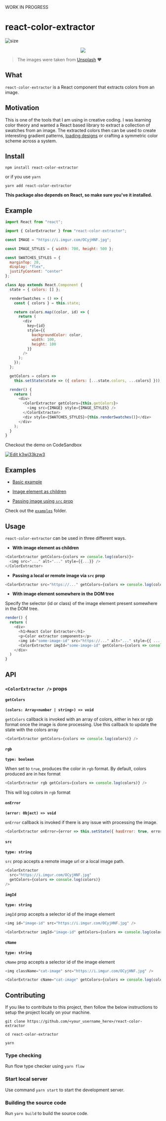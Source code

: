 WORK IN PROGRESS

# react-color-extractor

![size](https://img.shields.io/badge/size-2.7KB-green.svg)

<p align="center">
  <img src="./assets/color-extractor.gif" />
</p>

> The images were taken from [Unsplash](https://unsplash.com/) ❤️

## What

`react-color-extractor` is a React component that extracts colors from an image.

## Motivation

This is one of the tools that I am using in creative coding. I was learning color theory and wanted a React based library to extract a collection of swatches from an image. The extracted colors then can be used to create interesting gradient patterns, [loading designs](https://generative-design.surge.sh) or crafting a symmetric color scheme across a system.

## Install

```
npm install react-color-extractor
```

or if you use `yarn`

```
yarn add react-color-extractor
```

**This package also depends on React, so make sure you've it installed.**

## Example

```js
import React from "react";

import { ColorExtractor } from "react-color-extractor";

const IMAGE = "https://i.imgur.com/OCyjHNF.jpg";

const IMAGE_STYLES = { width: 700, height: 500 };

const SWATCHES_STYLES = {
  marginTop: 20,
  display: "flex",
  justifyContent: "center"
};

class App extends React.Component {
  state = { colors: [] };

  renderSwatches = () => {
    const { colors } = this.state;

    return colors.map((color, id) => {
      return (
        <div
          key={id}
          style={{
            backgroundColor: color,
            width: 100,
            height: 100
          }}
        />
      );
    });
  };

  getColors = colors =>
    this.setState(state => ({ colors: [...state.colors, ...colors] }));

  render() {
    return (
      <div>
        <ColorExtractor getColors={this.getColors}>
          <img src={IMAGE} style={IMAGE_STYLES} />
        </ColorExtractor>
        <div style={SWATCHES_STYLES}>{this.renderSwatches()}</div>
      </div>
    );
  }
}
```

Checkout the demo on CodeSandbox

[![Edit k3wj33kzw3](https://codesandbox.io/static/img/play-codesandbox.svg)](https://codesandbox.io/s/k3wj33kzw3)

## Examples

- [Basic example](https://codesandbox.io/s/k3wj33kzw3)

- [Image element as children](https://codesandbox.io/s/r08093x2kp)

- [Passing image using `src` prop](https://codesandbox.io/s/8kojpyzo4j)

Check out the [`examples`](./examples) folder.

## Usage

`react-color-extractor` can be used in three different ways.

- **With image element as children**

```js
<ColorExtractor getColors={colors => console.log(colors)}>
  <img src="..." alt="..." style={{...}} />
</ColorExtractor>
```

- **Passing a local or remote image via `src` prop**

```js
<ColorExtractor src="https://..." getColors={colors => console.log(colors)} />
```

- **With image element somewhere in the DOM tree**

Specify the selector (id or class) of the image element present somewhere in the DOM tree.

```js
render() {
  return (
    <div>
      <h1>React Color Extractor</h1>
      <p>Color extractor components</p>
      <img id="some-image-id" src="https://..." alt="..." style={{ ... }} />
      <ColorExtractor imgId="some-image-id" getColors={colors => console.log(colors)} />
    </div>
  )
}
```

## API

### `<ColorExtractor />` props

#### `getColors`

**`(colors: Array<number | string>) => void`**

`getColors` callback is invoked with an array of colors, either in hex or rgb format once the image is done processing. Use this callback to update the state with the colors array

```js
<ColorExtractor getColors={colors => console.log(colors)} />
```

#### `rgb`

**`type: boolean`**

When set to `true`, produces the color in `rgb` format. By default, colors produced are in hex format

```js
<ColorExtractor rgb getColors={colors => console.log(colors)} />
```

This will log colors in `rgb` format

#### `onError`

**`(error: Object) => void`**

`onError` callback is invoked if there is any issue with processing the image.

```js
<ColorExtractor onError={error => this.setState({ hasError: true, error})}>
```

#### `src`

**`type: string`**

`src` prop accepts a remote image url or a local image path.

```js
<ColorExtractor
  src="https://i.imgur.com/OCyjHNF.jpg"
  getColors={colors => console.log(colors)}
/>
```

#### `imgId`

**`type: string`**

`imgId` prop accepts a selector id of the image element

```js
<img id="image-id" src="https://i.imgur.com/OCyjHNF.jpg" />

<ColorExtractor imgId="image-id" getColors={colors => console.log(colors)} />
```

#### `cName`

**`type: string`**

`cName` prop accepts a selector id of the image element

```js
<img className="cat-image" src="https://i.imgur.com/OCyjHNF.jpg" />

<ColorExtractor cName="cat-image" getColors={colors => console.log(colors)} />
```

## Contributing

If you like to contribute to this project, then follow the below instructions to setup the project locally on your machine.

```
git clone https://github.com/<your_username_here>/react-color-extractor

cd react-color-extractor

yarn
```

### Type checking

Run flow type checker using `yarn flow`

### Start local server

Use command `yarn start` to start the development server.

### Building the source code

Run `yarn build` to build the source code.
